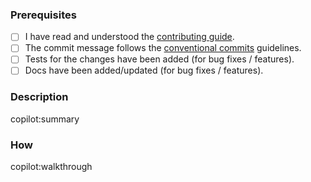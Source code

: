 ### Prerequisites

-   [ ] I have read and understood the [contributing guide][CONTRIBUTING.md].
-   [ ] The commit message follows the [conventional commits][cc] guidelines.
-   [ ] Tests for the changes have been added (for bug fixes / features).
-   [ ] Docs have been added/updated (for bug fixes / features).

### Description

copilot:summary

### How

copilot:walkthrough

<!---

Tips:

If you're not comfortable with working with Git,
we're working a guide (https://ohmyposh.dev/docs/contributing_git) to help you out.
Oh My Posh advises GitKraken (https://www.gitkraken.com/invite/nQmDPR9D) as your preferred cross platform Git GUI power tool.

-->

[CONTRIBUTING.md]:
	HTTPS://GitHub.Com/JanDeDobbeleer/oh-my-posh/blob/main/CONTRIBUTING.md
[cc]: https://www.conventionalcommits.org/en/v1.0.0/#summary
